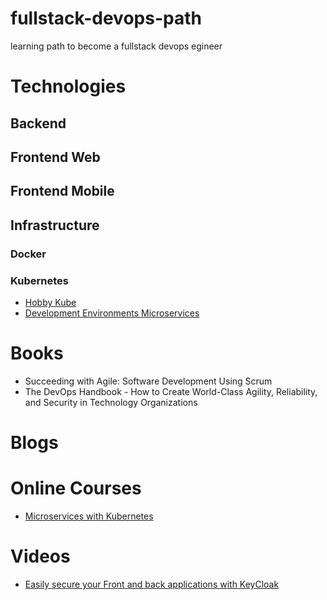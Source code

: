 # fullstack-devops-path
learning path to become a fullstack devops egineer

# Technologies

## Backend

## Frontend Web

## Frontend Mobile

## Infrastructure

### Docker

### Kubernetes

* [Hobby Kube](https://github.com/hobby-kube/guide)
* [Development Environments Microservices](https://www.datawire.io/guide/development/development-environments-microservices/)

# Books

* Succeeding with Agile: Software Development Using Scrum
* The DevOps Handbook - How to Create World-Class Agility, Reliability, and Security in Technology Organizations

# Blogs

# Online Courses

* [Microservices with Kubernetes](https://robertbrem.github.io/Microservices_with_Kubernetes/)

# Videos

* [Easily secure your Front and back applications with KeyCloak](https://www.youtube.com/watch?v=RGp4HUKikts)
